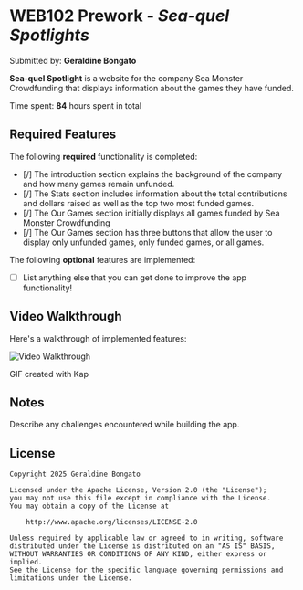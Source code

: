# WEB102 Prework - *Sea-quel Spotlights*

Submitted by: **Geraldine Bongato**

**Sea-quel Spotlight** is a website for the company Sea Monster Crowdfunding that displays information about the games they have funded.

Time spent: **84** hours spent in total

## Required Features

The following **required** functionality is completed:

* [/] The introduction section explains the background of the company and how many games remain unfunded.
* [/] The Stats section includes information about the total contributions and dollars raised as well as the top two most funded games.
* [/] The Our Games section initially displays all games funded by Sea Monster Crowdfunding
* [/] The Our Games section has three buttons that allow the user to display only unfunded games, only funded games, or all games.

The following **optional** features are implemented:

* [ ] List anything else that you can get done to improve the app functionality!

## Video Walkthrough

Here's a walkthrough of implemented features:

<img src='assets/prework_walkthrough.gif' title='Video Walkthrough' width='' alt='Video Walkthrough' />

<!-- Replace this with whatever GIF tool you used! -->
GIF created with Kap  
<!-- Recommended tools:
[Kap](https://getkap.co/) for macOS
[ScreenToGif](https://www.screentogif.com/) for Windows
[peek](https://github.com/phw/peek) for Linux. -->

## Notes

Describe any challenges encountered while building the app.

## License

    Copyright 2025 Geraldine Bongato

    Licensed under the Apache License, Version 2.0 (the "License");
    you may not use this file except in compliance with the License.
    You may obtain a copy of the License at

        http://www.apache.org/licenses/LICENSE-2.0

    Unless required by applicable law or agreed to in writing, software
    distributed under the License is distributed on an "AS IS" BASIS,
    WITHOUT WARRANTIES OR CONDITIONS OF ANY KIND, either express or implied.
    See the License for the specific language governing permissions and
    limitations under the License.
